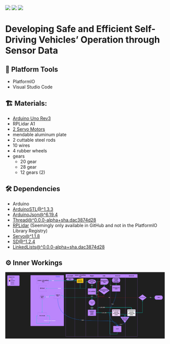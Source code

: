 <img width = "150px" src = "https://img.shields.io/github/repo-size/ISEF-7/project_v3?label=Project%20Size&logo=google%20drive"> <img width = "110px" src = "https://img.shields.io/github/languages/count/ISEF-7/project_v3?logo=C%2B%2B&logoColor=blue"> <img width = "110px" src = "https://img.shields.io/github/languages/top/ISEF-7/project_v3?label=C%2B%2B&logo=c%2B%2B&logoColor=blue">
# Developing Safe and Efficient Self-Driving Vehicles’ Operation through Sensor Data

## 🚉 Platform Tools
- PlatformIO 
- Visual Studio Code
## 🏗️ Materials:
- [Arduino Uno Rev3](https://www.amazon.com/Arduino-A000066-ARDUINO-UNO-R3/dp/B008GRTSV6/ref=sr_1_1_sspa?crid=18DWQZCT5ALLQ&keywords=arduino+uno&qid=1671903939&sprefix=arduino+uno%2Caps%2C101&sr=8-1-spons&psc=1&smid=AA57DDZKZUZDLspLa=ZW5jcnlwdGVkUXVhbGlmaWVyPUEzMFNYRUxOUVUwU0FMJmVuY3J5cHRlZElkPUEwNzMyNDUzREcxREZJMEw3OUNNJmVuY3J5cHRlZEFkSWQ9QTA5NDYzMzdOV0RGVklGUERMS1Emd2lkZ2V0TmFtZT1zcF9hdGYmYWN0aW9uPWNsaWNrUmVkaXJlY3QmZG9Ob3RMb2dDbGljaz10cnVl)
- RPLidar A1
- [2 Servo Motors](https://www.amazon.com/Micro-Servos-Helicopter-Airplane-Controls/dp/B07MLR1498/ref=sr_1_2_sspa?crid=33Z8ENBSVKJXR&keywords=4%2Bpcs%2Bsg90%2B9g%2Bmicro%2Bservo&qid=1671903914&sprefix=4%2Bpcs%2Bsg90%2B9g%2Bmicro%2Bservoe%2Caps%2C101&sr=8-2-spons&smid=A2QTZX14X1D97I&spLa=ZW5jcnlwdGVkUXVhbGlmaWVyPUEzNFRCSklWSElST044JmVuY3J5cHRlZElkPUEwMTEzNzE0MklLQUtRWjYwRUlSUCZlbmNyeXB0ZWRBZElkPUEwMzAzNTAzMUdNV0YxTTJFN0NFRCZ3aWRnZXROYW1lPXNwX2F0ZiZhY3Rpb249Y2xpY2tSZWRpcmVjdCZkb05vdExvZ0NsaWNrPXRydWU&th=1)
- mendable aluminum plate
- 2 cuttable steel rods
- 10 wires 
- 4 rubber wheels 
- gears
  - 20 gear
  - 28 gear
  - 12 gears (2)

## 🛠️ Dependencies 

- Arduino 
- [ArduinoSTL@^1.3.3](//https://registry.platformio.org/libraries/mike-matera/ArduinoSTL)
- [ArduinoJson@^6.19.4](https://registry.platformio.org/libraries/bblanchon/ArduinoJson)
- [Thread@^0.0.0-alpha+sha.dac3874d28](https://registry.platformio.org/libraries/ivanseidel/Thread)
- [RPLidar](https://github.com/robopeak/rplidar_arduino) (Seemingly only available in GitHub and not in the PlatformIO Library Registry)
- [Servo@^1.1.8](https://registry.platformio.org/libraries/arduino-libraries/Servo)
- [SD@^1.2.4](https://registry.platformio.org/libraries/arduino-libraries/SD)
- [LinkedLists@^0.0.0-alpha+sha.dac3874d28](https://registry.platformio.org/libraries/ivanseidel/LinkedList)

## ⚙️ Inner Workings

![Inner Workings Logic Flow Chart](https://raw.githubusercontent.com/ISEF-7/project_v3/v3.1.1/images/fc.png?raw=true)
